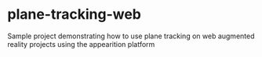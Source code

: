 # plane-tracking-web
Sample project demonstrating how to use plane tracking on web augmented reality projects using the appearition platform
